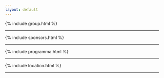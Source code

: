 ```yaml
---
layout: default
---
```


{% include group.html %}

---

{% include sponsors.html %}

---

{% include programma.html %}

---

{% include location.html %}

---
